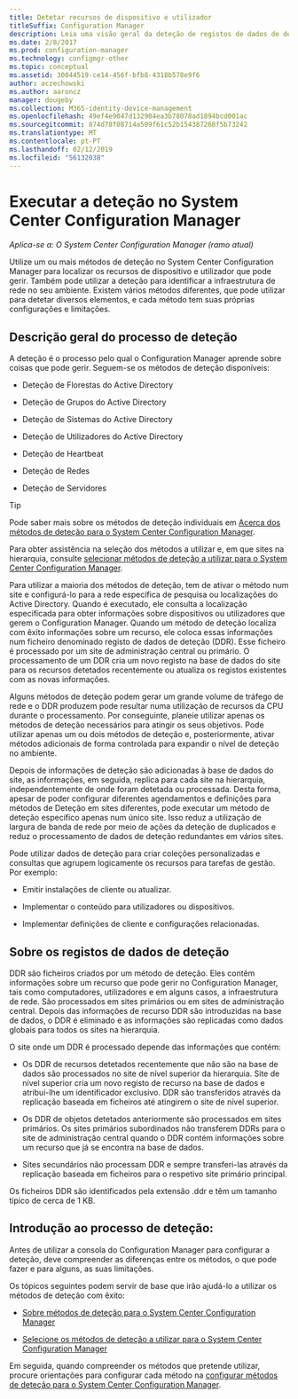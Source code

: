 ```yaml
---
title: Detetar recursos de dispositivo e utilizador
titleSuffix: Configuration Manager
description: Leia uma visão geral da deteção de registos de dados de deteção e de processo.
ms.date: 2/8/2017
ms.prod: configuration-manager
ms.technology: configmgr-other
ms.topic: conceptual
ms.assetid: 30844519-ce14-456f-bfb8-4318b578e9f6
author: aczechowski
ms.author: aaroncz
manager: dougeby
ms.collection: M365-identity-device-management
ms.openlocfilehash: 49ef4e9047d132904ea3b78078ad1894bcd001ac
ms.sourcegitcommit: 874d78f08714a509f61c52b154387268f5b73242
ms.translationtype: MT
ms.contentlocale: pt-PT
ms.lasthandoff: 02/12/2019
ms.locfileid: "56132038"
---
```

# <a name="run-discovery-for-system-center-configuration-manager"></a>Executar a deteção no System Center Configuration Manager

*Aplica-se a: O System Center Configuration Manager (ramo atual)*

Utilize um ou mais métodos de deteção no System Center Configuration Manager para localizar os recursos de dispositivo e utilizador que pode gerir. Também pode utilizar a deteção para identificar a infraestrutura de rede no seu ambiente. Existem vários métodos diferentes, que pode utilizar para detetar diversos elementos, e cada método tem suas próprias configurações e limitações.  

## <a name="overview-of-discovery"></a>Descrição geral do processo de deteção  
 A deteção é o processo pelo qual o Configuration Manager aprende sobre coisas que pode gerir. Seguem-se os métodos de deteção disponíveis:  

-   Deteção de Florestas do Active Directory  

-   Deteção de Grupos do Active Directory  

-   Deteção de Sistemas do Active Directory  

-   Deteção de Utilizadores do Active Directory  

-   Deteção de Heartbeat  

-   Deteção de Redes  

-   Deteção de Servidores  

> [!TIP]  
>  Pode saber mais sobre os métodos de deteção individuais em [Acerca dos métodos de deteção para o System Center Configuration Manager](../../../../core/servers/deploy/configure/about-discovery-methods.md).  
>   
>  Para obter assistência na seleção dos métodos a utilizar e, em que sites na hierarquia, consulte [selecionar métodos de deteção a utilizar para o System Center Configuration Manager](../../../../core/servers/deploy/configure/select-discovery-methods-to-use.md).  

 Para utilizar a maioria dos métodos de deteção, tem de ativar o método num site e configurá-lo para a rede específica de pesquisa ou localizações do Active Directory. Quando é executado, ele consulta a localização especificada para obter informações sobre dispositivos ou utilizadores que gerem o Configuration Manager. Quando um método de deteção localiza com êxito informações sobre um recurso, ele coloca essas informações num ficheiro denominado registo de dados de deteção (DDR). Esse ficheiro é processado por um site de administração central ou primário. O processamento de um DDR cria um novo registo na base de dados do site para os recursos detetados recentemente ou atualiza os registos existentes com as novas informações.  

 Alguns métodos de deteção podem gerar um grande volume de tráfego de rede e o DDR produzem pode resultar numa utilização de recursos da CPU durante o processamento. Por conseguinte, planeie utilizar apenas os métodos de deteção necessários para atingir os seus objetivos. Pode utilizar apenas um ou dois métodos de deteção e, posteriormente, ativar métodos adicionais de forma controlada para expandir o nível de deteção no ambiente.  

 Depois de informações de deteção são adicionadas à base de dados do site, as informações, em seguida, replica para cada site na hierarquia, independentemente de onde foram detetada ou processada. Desta forma, apesar de poder configurar diferentes agendamentos e definições para métodos de Deteção em sites diferentes, pode executar um método de deteção específico apenas num único site. Isso reduz a utilização de largura de banda de rede por meio de ações da deteção de duplicados e reduz o processamento de dados de deteção redundantes em vários sites.  

 Pode utilizar dados de deteção para criar coleções personalizadas e consultas que agrupem logicamente os recursos para tarefas de gestão. Por exemplo:  

-   Emitir instalações de cliente ou atualizar.  

-   Implementar o conteúdo para utilizadores ou dispositivos.  

-   Implementar definições de cliente e configurações relacionadas.

##  <a name="BKMK_DDRs"></a> Sobre os registos de dados de deteção  
 DDR são ficheiros criados por um método de deteção. Eles contêm informações sobre um recurso que pode gerir no Configuration Manager, tais como computadores, utilizadores e em alguns casos, a infraestrutura de rede. São processados em sites primários ou em sites de administração central. Depois das informações de recurso DDR são introduzidas na base de dados, o DDR é eliminado e as informações são replicadas como dados globais para todos os sites na hierarquia.  

 O site onde um DDR é processado depende das informações que contém:  

-   Os DDR de recursos detetados recentemente que não são na base de dados são processados no site de nível superior da hierarquia. Site de nível superior cria um novo registo de recurso na base de dados e atribui-lhe um identificador exclusivo. DDR são transferidos através da replicação baseada em ficheiros até atingirem o site de nível superior.  

-   Os DDR de objetos detetados anteriormente são processados em sites primários. Os sites primários subordinados não transferem DDRs para o site de administração central quando o DDR contém informações sobre um recurso que já se encontra na base de dados.  

-   Sites secundários não processam DDR e sempre transferi-las através da replicação baseada em ficheiros para o respetivo site primário principal.  

Os ficheiros DDR são identificados pela extensão .ddr e têm um tamanho típico de cerca de 1 KB.  

## <a name="get-started-with-discovery"></a>Introdução ao processo de deteção:  
 Antes de utilizar a consola do Configuration Manager para configurar a deteção, deve compreender as diferenças entre os métodos, o que pode fazer e para alguns, as suas limitações.  

Os tópicos seguintes podem servir de base que irão ajudá-lo a utilizar os métodos de deteção com êxito:  

-   [Sobre métodos de deteção para o System Center Configuration Manager](../../../../core/servers/deploy/configure/about-discovery-methods.md)  

-   [Selecione os métodos de deteção a utilizar para o System Center Configuration Manager](../../../../core/servers/deploy/configure/select-discovery-methods-to-use.md)  

Em seguida, quando compreender os métodos que pretende utilizar, procure orientações para configurar cada método na [configurar métodos de deteção para o System Center Configuration Manager](../../../../core/servers/deploy/configure/configure-discovery-methods.md).  
